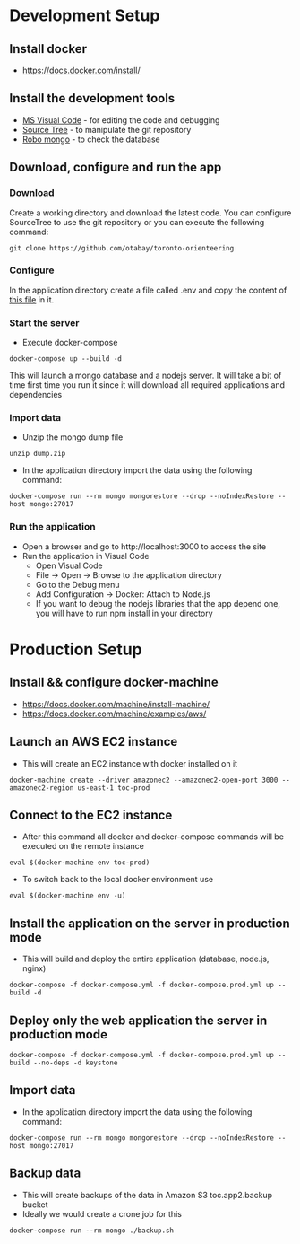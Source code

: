 # Development Setup

## Install docker

- https://docs.docker.com/install/

## Install the development tools

- [MS Visual Code](https://code.visualstudio.com/download) - for editing the code and debugging
- [Source Tree](https://www.sourcetreeapp.com/) - to manipulate the git repository
- [Robo mongo](https://robomongo.org/download) - to check the database

## Download, configure and run the app

### Download

Create a working directory and download the latest code. You can configure SourceTree to use the git repository or you can execute the following command:

```
git clone https://github.com/otabay/toronto-orienteering
```

### Configure

In the application directory create a file called .env and copy the content of [this file](https://drive.google.com/open?id=1mIlZdYcyEo1n2nizvuhM4s8Mc_EjUCSdkRlz6TPOfv0) in it.

### Start the server

- Execute docker-compose

```
docker-compose up --build -d
```

This will launch a mongo database and a nodejs server. It will take a bit of time first time you run it since it will download all required applications and dependencies

### Import data

- Unzip the mongo dump file

```
unzip dump.zip
```

- In the application directory import the data using the following command:

```
docker-compose run --rm mongo mongorestore --drop --noIndexRestore --host mongo:27017
```

### Run the application

- Open a browser and go to http://localhost:3000 to access the site
- Run the application in Visual Code
  - Open Visual Code
  - File -> Open -> Browse to the application directory
  - Go to the Debug menu
  - Add Configuration -> Docker: Attach to Node.js
  - If you want to debug the nodejs libraries that the app depend one, you will have to run npm install in your directory

# Production Setup

## Install && configure docker-machine

- https://docs.docker.com/machine/install-machine/
- https://docs.docker.com/machine/examples/aws/

## Launch an AWS EC2 instance

- This will create an EC2 instance with docker installed on it

```
docker-machine create --driver amazonec2 --amazonec2-open-port 3000 --amazonec2-region us-east-1 toc-prod
```

## Connect to the EC2 instance

- After this command all docker and docker-compose commands will be executed on the remote instance

```
eval $(docker-machine env toc-prod)
```

- To switch back to the local docker environment use

```
eval $(docker-machine env -u)
```

## Install the application on the server in production mode

- This will build and deploy the entire application (database, node.js, nginx)

```
docker-compose -f docker-compose.yml -f docker-compose.prod.yml up --build -d
```

## Deploy only the web application the server in production mode

```
docker-compose -f docker-compose.yml -f docker-compose.prod.yml up --build --no-deps -d keystone
```

## Import data

- In the application directory import the data using the following command:

```
docker-compose run --rm mongo mongorestore --drop --noIndexRestore --host mongo:27017
```

## Backup data

- This will create backups of the data in Amazon S3 toc.app2.backup bucket
- Ideally we would create a crone job for this

```
docker-compose run --rm mongo ./backup.sh
```
